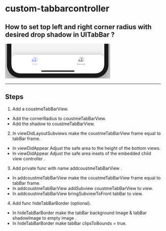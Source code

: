 # custom-tabbarcontroller


## How to set top left and right corner radius with desired drop shadow in UITabBar ?



![alt text](https://github.com/Ghazzway/custom-tabbarcontroller/blob/master/image/Screen%20Shot%202.png
 "TabBar image")
 
 


***


## Steps

1. Add a coustmeTabBarView.
  *  Add the cornerRadius to coustmeTabBarView.
  *  Add the shadow to coustmeTabBarView.
2. In  viewDidLayoutSubviews  make the coustmeTabBarView frame equal to tabBar frame.
  *   In viewDidAppear Adjust the safe area to the height of the bottom views.
  *   In viewDidAppear  Adjust the safe area insets of the embedded child view controller .
3.   Add  private func with name addcoustmeTabBarView . 
  *   In addcoustmeTabBarView make the coustmeTabBarView frame equal to tabBar frame.
  *   In addcoustmeTabBarView addSubview coustmeTabBarView to view.
  *   In addcoustmeTabBarView  bringSubviewToFront  tabBar to view.

4. Add func hideTabBarBorder (optional).
  *   In  hideTabBarBorder  make the tabBar background Image &  tabBar shadowImage  to empty image .
  *   In  hideTabBarBorder make tabBar clipsToBounds = true.
  
  
  





